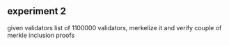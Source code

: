 ## experiment 2

given validators list of 1100000 validators, merkelize it and verify couple of merkle inclusion proofs
